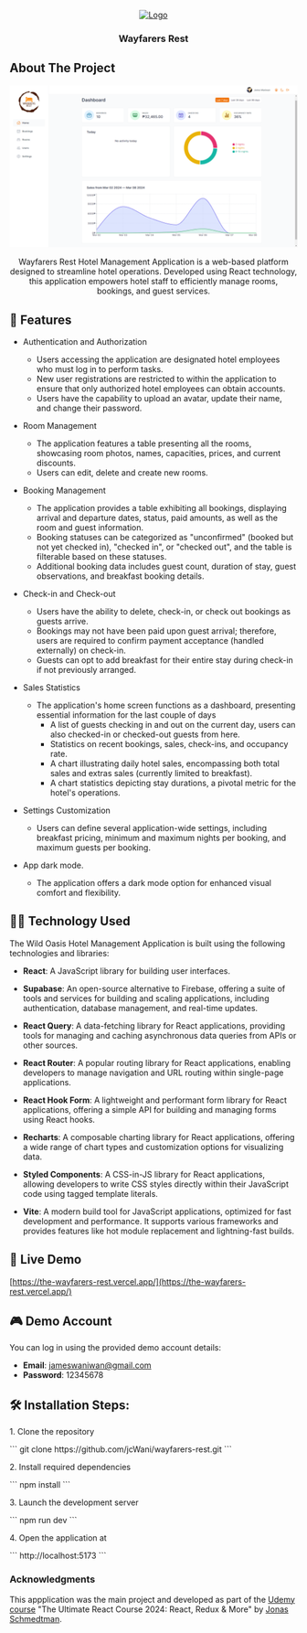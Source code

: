 <!-- PROJECT LOGO -->
<br />
<div align="center">
  <a href="https://github.com/othneildrew/Best-README-Template">
    <img src="/logo-light.png" alt="Logo" width="80" height="80">
  </a>

  <h3 align="center">Wayfarers Rest</h3>

</div>

<!-- ABOUT THE PROJECT -->

## About The Project

![Screenshot](./public/wayfarers-rest-dashboard.png)

<p align="center">
Wayfarers Rest Hotel Management Application is a web-based platform designed to streamline hotel operations. Developed using React technology, this application empowers hotel staff to efficiently manage rooms, bookings, and guest services.
</p>

<!-- APPLICATION'S FEATURES -->

## 📝 Features

- Authentication and Authorization

  - Users accessing the application are designated hotel employees who must log in to perform tasks.
  - New user registrations are restricted to within the application to ensure that only authorized hotel employees can obtain accounts.
  - Users have the capability to upload an avatar, update their name, and change their password.

- Room Management

  - The application features a table presenting all the rooms, showcasing room photos, names, capacities, prices, and current discounts.
  - Users can edit, delete and create new rooms.

- Booking Management

  - The application provides a table exhibiting all bookings, displaying arrival and departure dates, status, paid amounts, as well as the room and guest information.
  - Booking statuses can be categorized as "unconfirmed" (booked but not yet checked in), "checked in", or "checked out", and the table is filterable based on these statuses.
  - Additional booking data includes guest count, duration of stay, guest observations, and breakfast booking details.

- Check-in and Check-out

  - Users have the ability to delete, check-in, or check out bookings as guests arrive.
  - Bookings may not have been paid upon guest arrival; therefore, users are required to confirm payment acceptance (handled externally) on check-in.
  - Guests can opt to add breakfast for their entire stay during check-in if not previously arranged.

- Sales Statistics

  - The application's home screen functions as a dashboard, presenting essential information for the last couple of days
    - A list of guests checking in and out on the current day, users can also checked-in or checked-out guests from here.
    - Statistics on recent bookings, sales, check-ins, and occupancy rate.
    - A chart illustrating daily hotel sales, encompassing both total sales and extras sales (currently limited to breakfast).
    - A chart statistics depicting stay durations, a pivotal metric for the hotel's operations.

- Settings Customization

  - Users can define several application-wide settings, including breakfast pricing, minimum and maximum nights per booking, and maximum guests per booking.

- App dark mode.

  - The application offers a dark mode option for enhanced visual comfort and flexibility.

<!-- TECHNOLOGY USED -->

## 👨‍💻 Technology Used

The Wild Oasis Hotel Management Application is built using the following technologies and libraries:

- **React**: A JavaScript library for building user interfaces.

- **Supabase**: An open-source alternative to Firebase, offering a suite of tools and services for building and scaling applications, including authentication, database management, and real-time updates.

- **React Query**: A data-fetching library for React applications, providing tools for managing and caching asynchronous data queries from APIs or other sources.

- **React Router**: A popular routing library for React applications, enabling developers to manage navigation and URL routing within single-page applications.

- **React Hook Form**: A lightweight and performant form library for React applications, offering a simple API for building and managing forms using React hooks.

- **Recharts**: A composable charting library for React applications, offering a wide range of chart types and customization options for visualizing data.

- **Styled Components**: A CSS-in-JS library for React applications, allowing developers to write CSS styles directly within their JavaScript code using tagged template literals.

- **Vite**: A modern build tool for JavaScript applications, optimized for fast development and performance. It supports various frameworks and provides features like hot module replacement and lightning-fast builds.

<!-- LIVE DEMO -->

## 🚀 Live Demo

[https://the-wayfarers-rest.vercel.app/](https://the-wayfarers-rest.vercel.app/)

## 🎮 Demo Account

You can log in using the provided demo account details:

- **Email**: jameswaniwan@gmail.com
- **Password**: 12345678

## 🛠 Installation Steps:

<p>1. Clone the repository</p>
```
git clone https://github.com/jcWani/wayfarers-rest.git
```

<p>2. Install required dependencies </p>
```
npm install
```

<p>3. Launch the development server</p>
```
npm run dev
```

<p>4. Open the application at</p>
```
http://localhost:5173
```

<!-- ACKNOWLEDGEMENTS -->

### Acknowledgments

This appplication was the main project and developed as part of the [Udemy course](https://www.udemy.com/course/the-ultimate-react-course) "The Ultimate React Course 2024: React, Redux & More" by [Jonas Schmedtman](https://twitter.com/jonasschmedtman).
